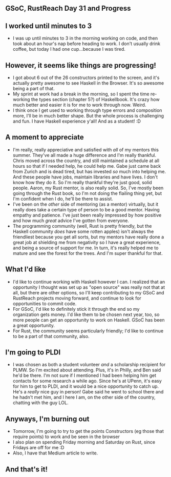 ## GSoC, RustReach Day 31 and Progress

## I worked until minutes to 3
- I was up until minutes to 3 in the morning working on code, and then took about an hour's nap before heading to work.
  I don't usually drink coffee, but today I had one cup...because I was tired.
  
## However, it seems like things are progressing!
- I got about 6 out of the 26 constructors printed to the screen, and it's actually pretty awesome to see Haskell
  in the Browser. It's so awesome being a part of that.
- My sprint at work had a break in the morning, so I spent the time re-working the types section (chapter 5?) of 
  Haskellbook. It's crazy how much better and easier it is for me to work through now. Weird.
- I think once I get used to working through type errors and composition more, I'll be in much better shape.
  But the whole process is challenging and fun. I have Haskell experience y'all! And as a student! :D
 
## A moment to appreciate
- I'm really, really appreciative and satisfied with *all* of my mentors this summer. They've all made a huge
  difference and I'm really thankful. Chris moved across the country, and still maintained a schedule at all hours
  so that if I needed help, he could help me. Gabe just came back from Zurich and is dead tired, but has invested *so*
  much into helping me. And these people have jobs, maintain libraries and have lives. I don't know how they do it.
  So I'm really thankful they're just good, solid people. Aaron, my Rust mentor, is also really solid. So, I've mostly
  been going through the Rust book, so I'm not doing the flailing thing yet, but I'm confident when I do, he'll be there
  to assist.
- I've been on the *other* side of mentoring (as a mentor) virtually, but it really does take a certain type of person to
  be a good mentor. Having empathy and patience. I've just been really impressed by how positive and how much *great* advice
  I've gotten from everyone.
- The programming community (well, Rust is pretty friendly, but the Haskell community *does* have some rotten apples) isn't
  always the friendliest because you get all sorts, but my mentors have really done a great job at shielding me from
  negativity so I have a great experience, and being a source of support for me. In turn, it's really helped me to mature
  and see the forest for the trees. And I'm super thankful for that.
  
## What I'd like
- I'd like to continue working with Haskell however I can. I realized that an opportunity I thought was set up as "open
  source" was really not that at all, but there are other options, so I'll keep contributing to my GSoC and RustReach
  projects moving forward, and continue to look for opportunities to commit code.
- For GSoC, I'd like to definitely stick it through the end so my organization gets money. I'd like them to be chosen next year,
  too, so more people can get an opportunity to work on Haskell. GSoC has been a great opportunity. 
- For Rust, the community seems particularly friendly; I'd like to continue to be a part of that community, also.

## I'm going to PLDI
- I was chosen as both a student volunteer *and* a scholarship recipient for PLMW. So I'm excited about attending. Plus,
  it's in Philly, and Ben said he'd be there. I'm not sure if I mentioned I had been helping him get contacts for some
  research a while ago. Since he's at UPenn, it's easy for him to get to PLDI, and it would be a nice opportunity to catch
  up. He's a *really* nice guy in person! Gabe said he went to school there and he hadn't met him, and I here I am, on the
  other side of the country, chatting with the guy LOL.
  
## Anyways, I'm burning out
- Tomorrow, I'm going to try to get the points Constructors (eg those that require points) to work and be seen in the
  browser
- I also plan on spending Friday morning and Saturday on Rust, since Fridays are off for me :D
- Also, I have that Medium article to write.

## And that's it!
  
  
